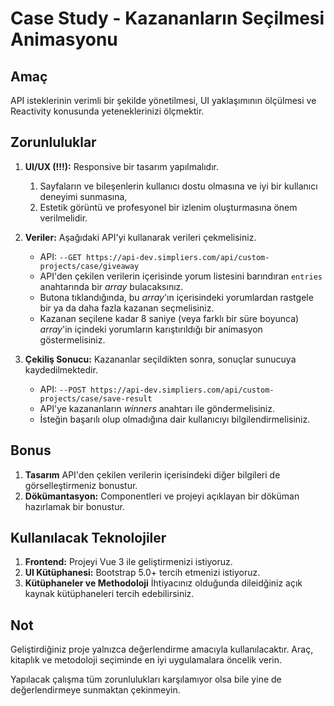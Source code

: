 # Case Study - Kazananların Seçilmesi Animasyonu

## Amaç

API isteklerinin verimli bir şekilde yönetilmesi, UI yaklaşımının ölçülmesi ve Reactivity konusunda yeteneklerinizi
ölçmektir.

## Zorunluluklar

1. **UI/UX (!!!):** Responsive bir tasarım yapılmalıdır.
    1. Sayfaların ve bileşenlerin kullanıcı dostu olmasına ve iyi bir kullanıcı deneyimi sunmasına,
    2. Estetik görüntü ve profesyonel bir izlenim oluşturmasına önem verilmelidir.

2. **Veriler:**  Aşağıdaki API'yi kullanarak verileri çekmelisiniz.
    - API: `--GET https://api-dev.simpliers.com/api/custom-projects/case/giveaway`
    - API'den çekilen verilerin içerisinde yorum listesini barındıran `entries` anahtarında bir *array* bulacaksınız.
    - Butona tıklandığında, bu *array*'ın içerisindeki yorumlardan rastgele bir ya da daha fazla kazanan seçmelisiniz.
    - Kazanan seçilene kadar 8 saniye (veya farklı bir süre boyunca) *array*'in içindeki yorumların karıştırıldığı bir animasyon göstermelisiniz. 

3. **Çekiliş Sonucu:** Kazananlar seçildikten sonra, sonuçlar sunucuya kaydedilmektedir.
    - API: `--POST https://api-dev.simpliers.com/api/custom-projects/case/save-result`
    - API'ye kazananların *winners* anahtarı ile göndermelisiniz.
    - İsteğin başarılı olup olmadığına dair kullanıcıyı bilgilendirmelisiniz.

## Bonus

1. **Tasarım** API'den çekilen verilerin içerisindeki diğer bilgileri de görselleştirmeniz bonustur.
2. **Dökümantasyon:**  Componentleri ve projeyi açıklayan bir döküman hazırlamak bir bonustur.

## Kullanılacak Teknolojiler
1. **Frontend:** Projeyi Vue 3 ile geliştirmenizi istiyoruz.
2. **UI Kütüphanesi:** Bootstrap 5.0+ tercih etmenizi istiyoruz.
3. **Kütüphaneler ve Methodoloji** İhtiyacınız olduğunda dileidğiniz açık kaynak kütüphaneleri tercih edebilirsiniz.

## Not

Geliştirdiğiniz proje yalnızca değerlendirme amacıyla kullanılacaktır. Araç, kitaplık ve metodoloji seçiminde en iyi uygulamalara öncelik verin.

Yapılacak çalışma tüm zorunlulukları karşılamıyor olsa bile yine de değerlendirmeye sunmaktan çekinmeyin.
